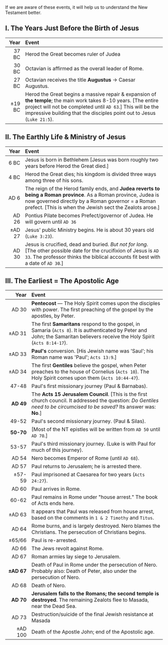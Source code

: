 If we are aware of these events, it will help us to understand the New Testament better.

## I. The Years Just Before the Birth of Jesus

Year | Event
---: | :---
37 BC | Herod the Great becomes ruler of Judea
30 BC | Octavian is affirmed as the overall leader of Rome.
27 BC | Octavian receives the title **Augustus** → Caesar Augustus.
±19 BC | Herod the Great begins a massive repair & expansion of **the temple**; the main work takes 8-10 years. [The entire project will not be completed until `AD 63`.] This will be the impressive building that the disciples point out to Jesus (`Luke 21:5`).

## II. The Earthly Life & Ministry of Jesus

Year | Event
---: | :---
6 BC | Jesus is born in Bethlehem [Jesus was born roughly two years before Herod the Great died.]
4 BC | Herod the Great dies; his kingdom is divided three ways among three of his sons.
AD 6 | The reign of the Herod family ends, and **Judea reverts to being a Roman province**. As a Roman province, Judea is now governed directly by a Roman governor = a Roman prefect. [This is when the Jewish sect the Zealots arose.]
AD 26 | Pontius Pilate becomes Prefect/governor of Judea. He will govern until `AD 36`
±AD 27 | Jesus' public Ministry begins. He is about 30 years old (`Luke 3:23`).
AD 30 | Jesus is crucified, dead and buried. _But not for long_. [The other possible date for the crucifixion of Jesus is `AD 33`.  The professor thinks the biblical accounts fit best with a date of `AD 30`.]

## III. The Earliest = The  Apostolic Age

Year | Event
---: | :---
AD 30 | **Pentecost** — The Holy Spirit comes upon the disciples with power. The first preaching of the gospel by the apostles, by Peter.
±AD 31 | The first **Samaritans** respond to the gospel, in Samaria (`Acts 8`). It is authenticated by Peter and John; the Samaritan believers receive the Holy Spirit (`Acts 8:14-17`).
±AD 33 | **Paul's** conversion.  [His Jewish name was 'Saul'; his Roman name was 'Paul'; `Acts 13:9`.]
±AD 34 | The first **Gentiles** believe the gospel, when Peter preaches to the house of Cornelius (`Acts 10`). The Holy Spirit comes upon them (`Acts 10:44-47`).
47-48 | Paul's first missionary journey (Paul & Barnabas).
**AD 49** | The **Acts 15 Jerusalem Council**. [This is the first church council. It addressed the question: _Do Gentiles need to be circumcised to be saved?_ Its answer was: **No**.]
49-52 | Paul's second missionary journey. (Paul & Silas).
**50-70** | [Most of the NT epistles will be written from `AD 50` until `AD 70`.]
53-57 | Paul's third missionary journey. (Luke is with Paul for much of this journey).
AD 54 | Nero becomes Emperor of Rome (until `AD 68`).
AD 57 | Paul returns to Jerusalem; he is arrested there.
±57-59 | Paul imprisoned at Caesarea for two years (`Acts 24:27`).
AD 60 | Paul arrives in Rome.
60-62 | Paul remains in Rome under "house arrest." The book of Acts ends here.
±AD 63 | It appears that Paul was released from house arrest, based on the comments in `1 & 2 Timothy` and `Titus`.
AD 64 | Rome burns, and is largely destroyed. Nero blames the Christians. The persecution of Christians begins.
±65/66 | Paul is re-arrested.
AD 66 | The Jews revolt against Rome.
AD 67 | Roman armies lay siege to Jerusalem.
**±AD 67** | Death of Paul in Rome under the persecution of Nero. Probably also: Death of Peter, also under the persecution of Nero.
AD 68 | Death of Nero.
**AD 70** | **Jerusalem falls to the Romans; the second temple is destroyed**. The remaining Zealots flee to Masada, near the Dead Sea.
AD 73 | Destruction/suicide of the final Jewish resistance at Masada
±AD 100 | Death of the Apostle John; end of the Apostolic age.